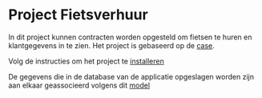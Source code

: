# Project Fietsverhuur

In dit project kunnen contracten worden opgesteld om fietsen te huren en klantgegevens in te zien.
Het project is gebaseerd op de [case](docs/case.md). 

Volg de instructies om het project te [installeren](docs/installation.md)

De gegevens die in de database van de applicatie opgeslagen worden zijn aan elkaar geassocieerd volgens dit [model](docs/model.md)